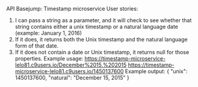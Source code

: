 API Basejump: Timestamp microservice
User stories:
1) I can pass a string as a parameter, and it will check to see whether that string contains either a unix timestamp or a natural language date (example: January 1, 2016)
2) If it does, it returns both the Unix timestamp and the natural language form of that date.
3) If it does not contain a date or Unix timestamp, it returns null for those properties.
Example usage:
https://timestamp-microservice-lelo81.c9users.io/December%2015,%202015
https://timestamp-microservice-lelo81.c9users.io/1450137600
Example output:
{ "unix": 1450137600, "natural": "December 15, 2015" }
